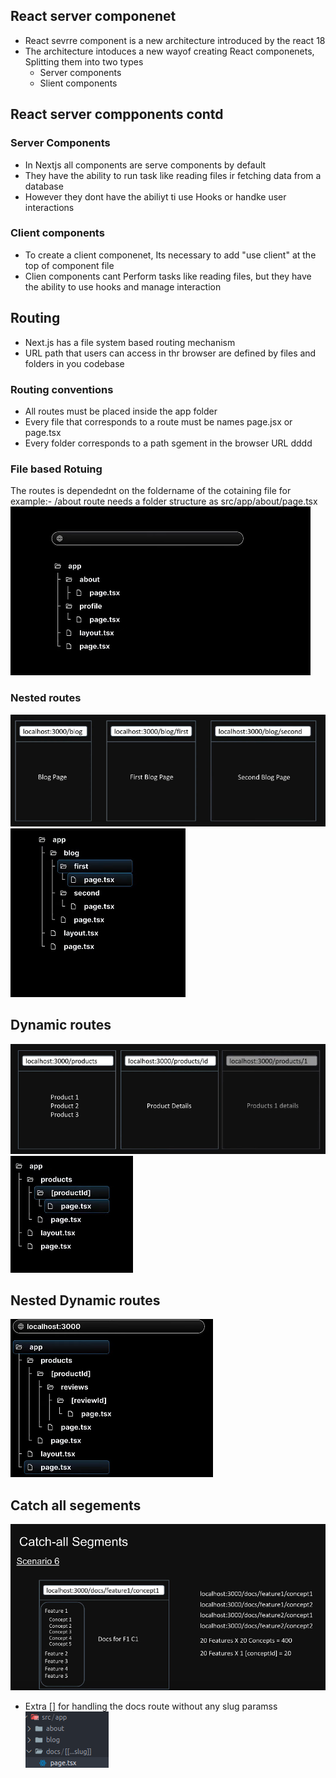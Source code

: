 ## React server componenet
- React sevrre component is a new architecture introduced by the react 18
- The architecture intoduces a new wayof creating React componenets, Splitting them into two types
  - Server components
  - Slient components
## React server compponents contd
### Server Components
- In Nextjs all components are serve components by default
- They have the ability to run task like reading files ir fetching data from a database
- However they dont have the abiliyt ti use Hooks or handke user interactions
### Client components

- To create a client componenet, Its necessary to add "use client" at the top of component file
- Clien components cant Perform tasks like reading files, but they have the ability to use hooks and manage interaction


## Routing
- Next.js has a file system based routing mechanism
- URL path that users can access in thr browser are defined by files and folders in you codebase
### Routing conventions
 - All routes must be placed inside the app folder
 - Every file that corresponds to a route must be names page.jsx or page.tsx
 - Every folder corresponds to a path sgement in the browser URL dddd
### File based Rotuing 
The routes is dependednt on the foldername of the cotaining file
for example:- /about route needs a folder structure as src/app/about/page.tsx 
![alt text](image.png)
### Nested routes
![alt text](image-1.png)
![alt text](image-2.png)
## Dynamic routes
![alt text](image-3.png)
![alt text](image-4.png)
## Nested Dynamic routes
![alt text](image-5.png)
## Catch all segements
![alt text](image-6.png)
- Extra [] for handling the docs route without any slug paramss
![alt text](image-7.png)